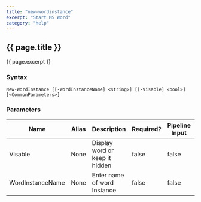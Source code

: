 ```yaml
---
title: "new-wordinstance"
excerpt: "Start MS Word"
category: "help"
---
```

## {{ page.title }}
{{ page.excerpt }}

### Syntax
`New-WordInstance [[-WordInstanceName] <string>] [[-Visable] <bool>] [<CommonParameters>]`

### Parameters

<table class="table table-striped table-bordered table-condensed visible-on">
	<thead>
		<tr>
			<th>Name</th>
			<th class="visible-lg visible-md">Alias</th>
			<th>Description</th>
			<th class="visible-lg visible-md">Required?</th>
			<th class="visible-lg">Pipeline Input</th>
			<th class="visible-lg">Default Value</th>
		</tr>
	</thead>
	<tbody>
		<tr>
			<td><nobr>Visable</nobr></td>
			<td class="visible-lg visible-md">None</td>
			<td>Display word or keep it hidden</td>
			<td class="visible-lg visible-md">false</td>
			<td class="visible-lg">false</td>
			<td class="visible-lg"></td>
		</tr>
		<tr>
			<td><nobr>WordInstanceName</nobr></td>
			<td class="visible-lg visible-md">None</td>
			<td>Enter name of word Instance</td>
			<td class="visible-lg visible-md">false</td>
			<td class="visible-lg">false</td>
			<td class="visible-lg"></td>
		</tr>
	</tbody>
</table>			
